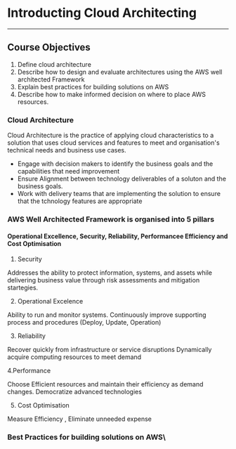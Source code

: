 # Introducting Cloud Architecting

---
## Course Objectives

1. Define cloud architecture
2. Describe how to design and evaluate architectures using the AWS well architected Framework
3. Explain best practices for building solutions on AWS
4. Describe how to make informed decision on where to place AWS resources.

### Cloud Architecture

Cloud Architecture is the practice of applying cloud characteristics to a solution that uses cloud services and features to meet 
and organisation's technical needs and business use cases.

- Engage with decision makers to identify the business goals and the capabilities that need improvement
- Ensure Alignment between technology deliverables of a soluton and the business goals.
- Work with delivery teams that are implementing the solution to ensure that the tchnology features are appropriate


### AWS Well Architected Framework is organised into 5 pillars

#### Operational Excellence, Security, Reliability, Performancee Efficiency and Cost Optimisation

1. Security

Addresses the ability to protect information, systems, and assets while delivering business value through risk assessments and mitigation startegies.

2. Operational Excelence

Ability to run and monitor systems.
Continuously improve supporting process and procedures (Deploy, Update, Operation)

3. Reliability

Recover quickly from infrastructure or service disruptions
Dynamically acquire computing resources to meet demand

4.Performance 

Choose Efficient resources and maintain their efficiency as demand changes.
Democratize advanced technologies

5. Cost Optimisation 

Measure Efficiency , Eliminate unneeded expense


### Best Practices for building solutions on AWS\





